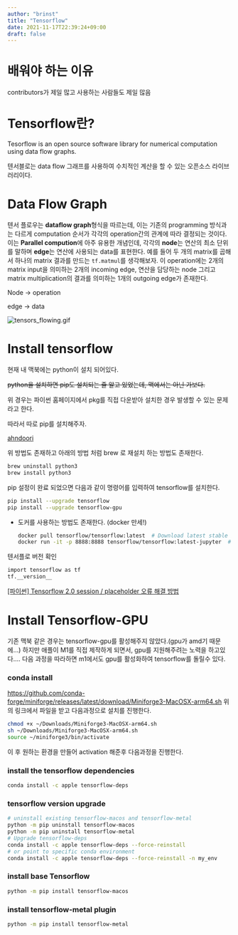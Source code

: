 ```yaml
---
author: "brinst"
title: "Tensorflow"
date: 2021-11-17T22:39:24+09:00
draft: false
---
```

# 배워야 하는 이유

contributors가 제일 많고 사용하는 사람들도 제일 많음

# Tensorflow란?

Tesorflow is an open source software library for numerical computation using data flow graphs.

텐서블로는 data flow 그래프를 사용하여 수치적인 계산을 할 수 있는 오픈소스 라이브러리이다.

# Data Flow Graph

텐서 플로우는 **dataflow graph**형식을 따르는데, 이는 기존의 programming 방식과는 다르게 computation 순서가 각각의 operation간의 관계에 따라 결정되는 것이다. 이는 **Parallel compution**에 아주 유용한 개념인데, 각각의 **node**는 연산의 최소 단위를 말하며 **edge**는 연산에 사용되는 data를 표현한다. 예를 들어 두 개의 matrix를 곱해서 하나의 matrix 결과를 만드는 `tf.matmul`를 생각해보자. 이 operation에는 2개의 matrix input을 의미하는 2개의 incoming edge, 연산을 담당하는 node 그리고 matrix multiplication의 결과를 의미하는 1개의 outgoing edge가 존재한다.

Node → operation

edge → data

![tensors_flowing.gif](/images/content/tensors_flowing.gif)

# Install tensorflow

현재 내 맥북에는 python이 설치 되어있다.

~~python을 설치하면 pip도 설치되는 줄 알고 있었는데, 맥에서는 아닌 가보다.~~

위 경우는 파이썬 홈페이지에서 pkg를 직접 다운받아 설치한 경우 발생할 수 있는 문제라고 한다.

따라서 따로 pip를 설치해주자.

[ahndoori](https://blog.nachal.com/1530)

위 방법도 존재하고 아래의 방법 처럼 brew 로 재설치 하는 방법도 존재한다.

```bash
brew uninstall python3
brew install python3
```

pip 설정이 완료 되었으면 다음과 같이 명령어를 입력하여 tensorflow를 설치한다.

```bash
pip install --upgrade tensorflow
pip install --upgrade tensorflow-gpu
```

- 도커를 사용하는 방법도 존재한다. (docker 만세!)

    ```bash
    docker pull tensorflow/tensorflow:latest  # Download latest stable image
    docker run -it -p 8888:8888 tensorflow/tensorflow:latest-jupyter  # Start Jupyter server
    ```


텐서플로 버전 확인

```bash
import tensorflow as tf
tf.__version__
```

[[파이썬] Tensorflow 2.0 session / placeholder 오류 해결 방법](https://eclipse360.tistory.com/40)

# Install Tensorflow-GPU
기존 맥북 같은 경우는 tensorflow-gpu를 활성해주지 않았다.(gpu가 amd기 때문에...)
하지만 애플이 M1를 직접 제작하게 되면서, gpu를 지원해주려는 노력을 하고있다....
다음 과정을 따라하면 m1에서도 gpu를 활성화하여 tensorflow를 돌릴수 있다.

### conda install
https://github.com/conda-forge/miniforge/releases/latest/download/Miniforge3-MacOSX-arm64.sh
위의 링크에서 파일을 받고 다음과정으로 설치를 진행한다.

```bash
chmod +x ~/Downloads/Miniforge3-MacOSX-arm64.sh
sh ~/Downloads/Miniforge3-MacOSX-arm64.sh
source ~/miniforge3/bin/activate
```
이 후 원하는 환경을 만들어 activation 해준후 다음과정을 진행한다.


### install the tensorflow dependencies
```bash
conda install -c apple tensorflow-deps
```

### tensorflow version upgrade
```bash
# uninstall existing tensorflow-macos and tensorflow-metal
python -m pip uninstall tensorflow-macos
python -m pip uninstall tensorflow-metal
# Upgrade tensorflow-deps
conda install -c apple tensorflow-deps --force-reinstall
# or point to specific conda environment
conda install -c apple tensorflow-deps --force-reinstall -n my_env
```

### install base Tensorflow
```bash
python -m pip install tensorflow-macos
```

### install tensorflow-metal plugin
```bash
python -m pip install tensorflow-metal
```

